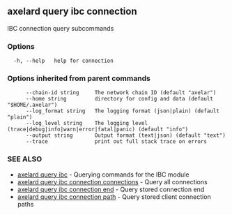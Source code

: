 ## axelard query ibc connection

IBC connection query subcommands

### Options

```
  -h, --help   help for connection
```

### Options inherited from parent commands

```
      --chain-id string     The network chain ID (default "axelar")
      --home string         directory for config and data (default "$HOME/.axelar")
      --log_format string   The logging format (json|plain) (default "plain")
      --log_level string    The logging level (trace|debug|info|warn|error|fatal|panic) (default "info")
      --output string       Output format (text|json) (default "text")
      --trace               print out full stack trace on errors
```

### SEE ALSO

- [axelard query ibc](/cli-docs/v0_27_0/axelard_query_ibc) - Querying commands for the IBC module
- [axelard query ibc connection connections](/cli-docs/v0_27_0/axelard_query_ibc_connection_connections) - Query all connections
- [axelard query ibc connection end](/cli-docs/v0_27_0/axelard_query_ibc_connection_end) - Query stored connection end
- [axelard query ibc connection path](/cli-docs/v0_27_0/axelard_query_ibc_connection_path) - Query stored client connection paths
